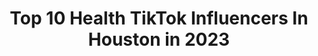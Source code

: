 ---
title: Top 10 Health TikTok Influencers In Houston in 2023
description: >-
  Find top health TikTok influencers in Houston in 2023. Most popular hashtags: #fyp #foryoupage #foryou #houston.
platform: TikTok
hits: 23
text_top: Analyze the best TikTok influencers on inBeat.
text_bottom: Our platform holds 23 TikTok influencers like this in Houston, United States for you to collaborate.
profiles:
  - username: "samminadine"
    fullname: >-
      sammi
    bio: >-
      🌻 mental health + art 🌻 youtuber // she/her houston, tx
    location: "United States"
    followers: 167200
    engagement: 2102
    commentsToLikes: 0.022888
    id: ck83k0aqa8b9l0j78decrpruc
    verified: true
    hashtags: "#hurricanelaura, #texas, #greenscreen, #artistcheck"
  - username: "sirmrsenior"
    fullname: >-
      Prof. Sir & Ditto
    bio: >-
      PO Box 580368, Houston, TX 77058 🧊Follow to join the SNOM GANG 🔥
    location: "United States"
    followers: 202500
    engagement: 2376
    commentsToLikes: 0.028324
    id: ck8keyx3wbs7z0j785oxqgfd2
    verified: false
    hashtags: "#skit, #wholesome, #foryou, #truth"
  - username: "_.gabby.p_"
    fullname: >-
      Gabby 
    bio: >-
      mental health advocate 💜 be well & be kind 🌲backwoodbabez🌻
    location: "United States"
    followers: 27600
    engagement: 1635
    commentsToLikes: 0.043502
    id: ckc8wa5rljm9g0j23247jauej
    verified: false
    hashtags: "#foryoupage, #featureme, #love, #foryou"
  - username: "thevonandmommyshow"
    fullname: >-
      iamnitaab
    bio: >-
      Mental Health Awareness and spreading love is our thing! BLM✊🏾🖤❤️💚
    location: "United States"
    followers: 78100
    engagement: 1247
    commentsToLikes: 0.043375
    id: ckb9l7f9zdk7b0j2343p6zq3s
    verified: false
    hashtags: "#explorepage, #blktiktok, #explore, #duet"
  - username: "lorenazurc"
    fullname: >-
      Lovena
    bio: >-
      Latina/ Nurse/ Houston Texas
    location: "United States"
    followers: 2133
    engagement: 738
    commentsToLikes: 0.040267
    id: ck9nie2epgu1r0j78dhvgzwje
    verified: false
    hashtags: "#travel, #fyp, #tiktok, #texas"
  - username: "nateabbas"
    fullname: >-
      Nathan
    bio: >-
      Check out my twitch streams Follow the gram Mental health was my biggest flaw
    location: "United States"
    followers: 185600
    engagement: 1645
    commentsToLikes: 0.017307
    id: ck8owyn6i034b0j78wbtku6cp
    verified: false
    hashtags: "#fyp, #foryoupage, #cod, #halloween"
  - username: "tiktokbabydoc"
    fullname: >-
      Dr. Shannon M. Clark
    bio: >-
      ObGyn/MFM👩‍⚕️ Women’s Health 🩺 Fertility 🥚 Pregnancy🤰🏽 FOLLOW ME ON IG
    location: "United States"
    followers: 99200
    engagement: 999
    commentsToLikes: 0.034402
    id: ck8z2vgsv6z910j78fc01itkb
    verified: false
    hashtags: "#ask, #askme, #medicalschool, #obgyn"
  - username: "jennahrenee88"
    fullname: >-
      Jennah Przybiski
    bio: >-
      Female Taxidermist/Nurse/Mental Health Advocate ⬇️⬇️
    location: "United States"
    followers: 132500
    engagement: 1242
    commentsToLikes: 0.012120
    id: cka3vg6uyy1mc0i78bbzpou3w
    verified: false
    hashtags: "#nurselife, #foryoupage, #fyp, #nurse"
  - username: "davisonabrantes"
    fullname: >-
      Davison Abrantes
    bio: >-
      ⬆️follow me on here & IG⬆️ Just trying to make you laugh venmo:@davison-abrantes
    location: "United States"
    followers: 43900
    engagement: 2023
    commentsToLikes: 0.033220
    id: ck81t23qwuvky0j78av0e1n3l
    verified: false
    hashtags: "#travel, #fyp, #nba, #life"
  - username: "ark.xo"
    fullname: >-
      AK.
    bio: >-
      🌟Dream Big. 🦾PowHer.Fit. 💙 Boy Mom.
    location: "United States"
    followers: 12200
    engagement: 1289
    commentsToLikes: 0.104652
    id: ck9pmhq9h9hh90j7840y2ycth
    verified: false
    hashtags: "#nike, #bodypositivity, #boyfriend, #home"
---